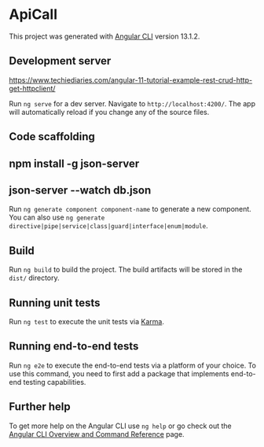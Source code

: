 # ApiCall

This project was generated with [Angular CLI](https://github.com/angular/angular-cli) version 13.1.2.

## Development server
https://www.techiediaries.com/angular-11-tutorial-example-rest-crud-http-get-httpclient/

Run `ng serve` for a dev server. Navigate to `http://localhost:4200/`. The app will automatically reload if you change any of the source files.

## Code scaffolding

## npm install -g json-server
## json-server --watch db.json

Run `ng generate component component-name` to generate a new component. You can also use `ng generate directive|pipe|service|class|guard|interface|enum|module`.

## Build

Run `ng build` to build the project. The build artifacts will be stored in the `dist/` directory.

## Running unit tests

Run `ng test` to execute the unit tests via [Karma](https://karma-runner.github.io).

## Running end-to-end tests

Run `ng e2e` to execute the end-to-end tests via a platform of your choice. To use this command, you need to first add a package that implements end-to-end testing capabilities.

## Further help

To get more help on the Angular CLI use `ng help` or go check out the [Angular CLI Overview and Command Reference](https://angular.io/cli) page.
